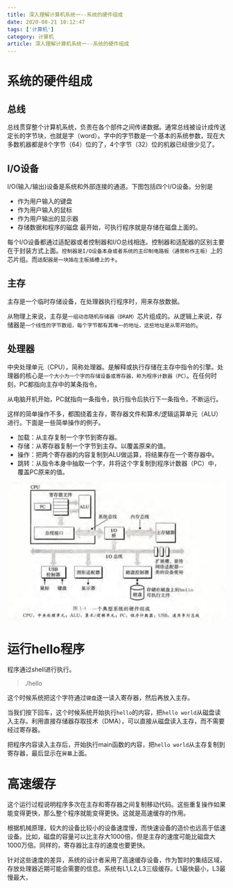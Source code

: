 ```yaml
---
title: 深入理解计算机系统一--系统的硬件组成
date: 2020-08-21 10:12:47
tags: ['计算机']
category: 计算机
article: 深入理解计算机系统一--系统的硬件组成
---
```


# 系统的硬件组成

## 总线

总线贯穿整个计算机系统，负责在各个部件之间传递数据。通常总线被设计成传送定长的字节块，也就是字（word）。字中的字节数是一个基本的系统参数，现在大多数机器都是8个字节（64）位的了，4个字节（32）位的机器已经很少见了。

## I/O设备

I/O(输入/输出)设备是系统和外部连接的通道。下图包括四个I/O设备。分别是
- 作为用户输入的键盘
- 作为用户输入的鼠标
- 作为用户输出的显示器
- 存储数据和程序的磁盘
最开始，可执行程序就是存储在磁盘上面的。

每个I/O设备都通过适配器或者控制器和I/O总线相连。控制器和适配器的区别主要在于封装方式上面。`控制器是I/O设备本身或者系统的主印制电路板（通常称作主板）`上的芯片组。而`适配器是一块插在主板插槽上的卡`。

## 主存

主存是一个临时存储设备，在处理器执行程序时，用来存放数据。

从物理上来说，主存是`一组动态随机存储器（DRAM）`芯片组成的。从逻辑上来说，存储器是`一个线性的字节数组，每个字节都有其唯一的地址，这些地址是从零开始的`。

## 处理器

中央处理单元（CPU），简称处理器。是解释或执行存储在主存中指令的引擎。处理器的核心是`一个大小为一个字的存储设备或寄存器，称为程序计数器（PC）`。在任何时刻，PC都指向主存中的某条指令。

从电脑开机开始，PC就指向一条指令，执行指令后执行下一条指令，不断运行。

这样的简单操作不多，都围绕着主存，寄存器文件和算术/逻辑运算单元（ALU）进行。下面是一些简单操作的例子。
- 加载：从主存复制一个字节到寄存器。
- 存储：从寄存器复制一个字节到主存。以覆盖原来的值。
- 操作：把两个寄存器的内容复制到ALU做运算，将结果存在一个寄存器中。
- 跳转：从指令本身中抽取一个字，并将这个字复制到程序计数器（PC）中，覆盖PC原来的值。

![coursera](../images/csapp1-2.png)

# 运行hello程序

程序通过shell进行执行。

> ./hello

这个时候系统把这个字符通过`键盘`逐一读入寄存器，然后再放入主存。

当我们按下回车，这个时候系统开始执行`hello`的内容，把`hello world`从磁盘读入主存。利用直接存储器存取技术（DMA），可以直接从磁盘读入主存，而不需要经过寄存器。

把程序内容读入主存后，开始执行main函数的内容，把`hello world`从主存复制到寄存器，最后显示在`屏幕`上面。

# 高速缓存

这个运行过程说明程序多次在主存和寄存器之间复制移动代码。这些重复操作如果能变得更快，那么整个程序就能变得更快。这就是高速缓存的作用。

根据机械原理，较大的设备比较小的设备速度慢，而快速设备的造价也远高于低速设备。比如，磁盘的容量可以比主存大1000倍，但是主存的速度可能比磁盘大1000万倍。同样的，寄存器比主存的速度也要更快。

针对这些速度的差异，系统的设计者采用了高速缓存设备，作为暂时的集结区域，存放处理器近期可能会需要的信息。系统有L1,L2,L3三级缓存。L1最快最小，L3最慢最大，


